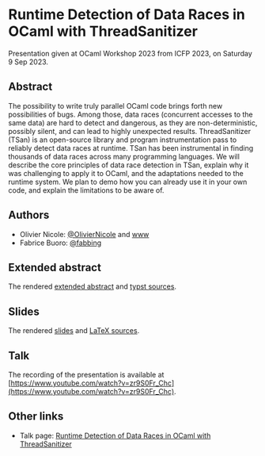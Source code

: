 # Runtime Detection of Data Races in OCaml with ThreadSanitizer

Presentation given at OCaml Workshop 2023 from ICFP 2023, on Saturday 9 Sep 2023.

## Abstract

The possibility to write truly parallel OCaml code brings forth new possibilities of bugs. Among those, data races (concurrent accesses to the same data) are hard to detect and dangerous, as they are non-deterministic, possibly silent, and can lead to highly unexpected results. ThreadSanitizer (TSan) is an open-source library and program instrumentation pass to reliably detect data races at runtime. TSan has been instrumental in finding thousands of data races across many programming languages. We will describe the core principles of data race detection in TSan, explain why it was challenging to apply it to OCaml, and the adaptations needed to the runtime system. We plan to demo how you can already use it in your own code, and explain the limitations to be aware of.

## Authors

- Olivier Nicole: [@OlivierNicole](https://github.com/OlivierNicole) and [www](https://otini.chnik.fr/)
- Fabrice Buoro: [@fabbing](https://github.com/fabbing)

## Extended abstract

The rendered [extended abstract](extended_abstract/final_version.pdf) and [typst sources](extended_abstract/).

## Slides

The rendered [slides](presentation/presentation.pdf) and [LaTeX sources](presentation/).

## Talk

The recording of the presentation is available at [https://www.youtube.com/watch?v=zr9S0Fr_Chc](https://www.youtube.com/watch?v=zr9S0Fr_Chc).

## Other links

- Talk page: [Runtime Detection of Data Races in OCaml with ThreadSanitizer](https://icfp23.sigplan.org/details/ocaml-2023-papers/12/Runtime-Detection-of-Data-Races-in-OCaml-with-ThreadSanitizer)
